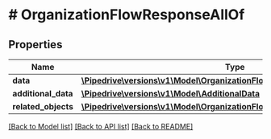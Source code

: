 # # OrganizationFlowResponseAllOf

## Properties

Name | Type | Description | Notes
------------ | ------------- | ------------- | -------------
**data** | [**\Pipedrive\versions\v1\Model\OrganizationFlowResponseAllOfData[]**](OrganizationFlowResponseAllOfData.md) |  | [optional]
**additional_data** | [**\Pipedrive\versions\v1\Model\AdditionalData**](AdditionalData.md) |  | [optional]
**related_objects** | [**\Pipedrive\versions\v1\Model\OrganizationFlowResponseAllOfRelatedObjects**](OrganizationFlowResponseAllOfRelatedObjects.md) |  | [optional]

[[Back to Model list]](../README.md#documentation-for-models) [[Back to API list]](../README.md#documentation-for-api-endpoints) [[Back to README]](../README.md)
